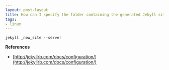 ```yaml
---
layout: post-layout
title: How can I specify the folder containing the generated Jekyll site?
tags:
- linux
---
```


    jekyll _new_site --server

**References**

- [http://jekyllrb.com/docs/configuration/](http://jekyllrb.com/docs/configuration/)

